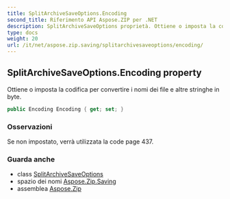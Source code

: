 ```yaml
---
title: SplitArchiveSaveOptions.Encoding
second_title: Riferimento API Aspose.ZIP per .NET
description: SplitArchiveSaveOptions proprietà. Ottiene o imposta la codifica per convertire i nomi dei file e altre stringhe in byte.
type: docs
weight: 20
url: /it/net/aspose.zip.saving/splitarchivesaveoptions/encoding/
---
```

## SplitArchiveSaveOptions.Encoding property

Ottiene o imposta la codifica per convertire i nomi dei file e altre stringhe in byte.

```csharp
public Encoding Encoding { get; set; }
```

### Osservazioni

Se non impostato, verrà utilizzata la code page 437.

### Guarda anche

* class [SplitArchiveSaveOptions](../)
* spazio dei nomi [Aspose.Zip.Saving](../../splitarchivesaveoptions/)
* assemblea [Aspose.Zip](../../../)


